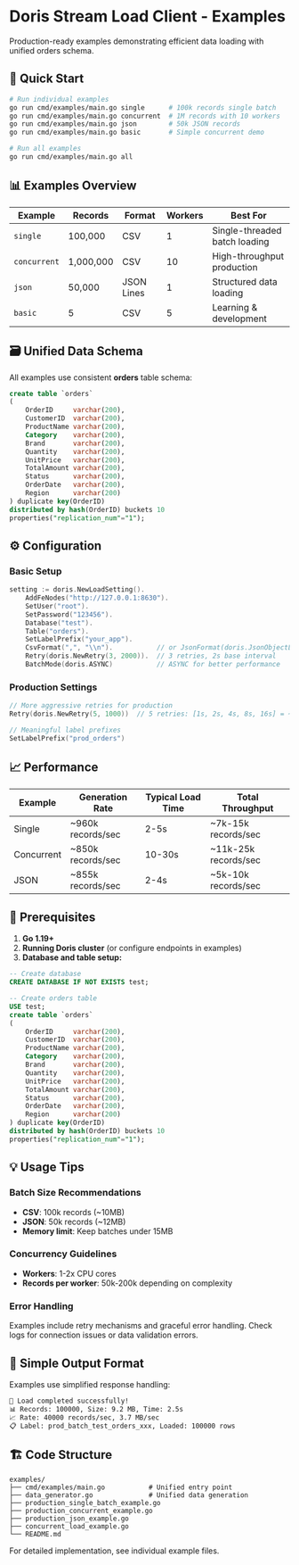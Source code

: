 # Doris Stream Load Client - Examples

Production-ready examples demonstrating efficient data loading with unified orders schema.

## 🚀 Quick Start

```bash
# Run individual examples
go run cmd/examples/main.go single      # 100k records single batch
go run cmd/examples/main.go concurrent  # 1M records with 10 workers  
go run cmd/examples/main.go json        # 50k JSON records
go run cmd/examples/main.go basic       # Simple concurrent demo

# Run all examples
go run cmd/examples/main.go all
```

## 📊 Examples Overview

| Example | Records | Format | Workers | Best For |
|---------|---------|--------|---------|----------|
| `single` | 100,000 | CSV | 1 | Single-threaded batch loading |
| `concurrent` | 1,000,000 | CSV | 10 | High-throughput production |
| `json` | 50,000 | JSON Lines | 1 | Structured data loading |
| `basic` | 5 | CSV | 5 | Learning & development |

## 🗃️ Unified Data Schema

All examples use consistent **orders** table schema:

```sql
create table `orders`
(
    OrderID     varchar(200),
    CustomerID  varchar(200),
    ProductName varchar(200),
    Category    varchar(200),
    Brand       varchar(200),
    Quantity    varchar(200),
    UnitPrice   varchar(200),
    TotalAmount varchar(200),
    Status      varchar(200),
    OrderDate   varchar(200),
    Region      varchar(200)
) duplicate key(OrderID)
distributed by hash(OrderID) buckets 10
properties("replication_num"="1");
```

## ⚙️ Configuration

### Basic Setup

```go
setting := doris.NewLoadSetting().
    AddFeNodes("http://127.0.0.1:8630").
    SetUser("root").
    SetPassword("123456").
    Database("test").
    Table("orders").
    SetLabelPrefix("your_app").
    CsvFormat(",", "\\n").           // or JsonFormat(doris.JsonObjectLine)
    Retry(doris.NewRetry(3, 2000)).  // 3 retries, 2s base interval
    BatchMode(doris.ASYNC)           // ASYNC for better performance
```

### Production Settings

```go
// More aggressive retries for production
Retry(doris.NewRetry(5, 1000))  // 5 retries: [1s, 2s, 4s, 8s, 16s] = ~31s total

// Meaningful label prefixes
SetLabelPrefix("prod_orders")
```

## 📈 Performance

| Example | Generation Rate | Typical Load Time | Total Throughput |
|---------|----------------|-------------------|------------------|
| Single | ~960k records/sec | 2-5s | ~7k-15k records/sec |
| Concurrent | ~850k records/sec | 10-30s | ~11k-25k records/sec |
| JSON | ~855k records/sec | 2-4s | ~5k-10k records/sec |

## 🔧 Prerequisites

1. **Go 1.19+**
2. **Running Doris cluster** (or configure endpoints in examples)
3. **Database and table setup:**

```sql
-- Create database
CREATE DATABASE IF NOT EXISTS test;

-- Create orders table
USE test;
create table `orders`
(
    OrderID     varchar(200),
    CustomerID  varchar(200),
    ProductName varchar(200),
    Category    varchar(200),
    Brand       varchar(200),
    Quantity    varchar(200),
    UnitPrice   varchar(200),
    TotalAmount varchar(200),
    Status      varchar(200),
    OrderDate   varchar(200),
    Region      varchar(200)
) duplicate key(OrderID)
distributed by hash(OrderID) buckets 10
properties("replication_num"="1");
```

## 💡 Usage Tips

### Batch Size Recommendations
- **CSV**: 100k records (~10MB)
- **JSON**: 50k records (~12MB)  
- **Memory limit**: Keep batches under 15MB

### Concurrency Guidelines
- **Workers**: 1-2x CPU cores
- **Records per worker**: 50k-200k depending on complexity

### Error Handling
Examples include retry mechanisms and graceful error handling. Check logs for connection issues or data validation errors.

## 📝 Simple Output Format

Examples use simplified response handling:

```bash
🎉 Load completed successfully!
📊 Records: 100000, Size: 9.2 MB, Time: 2.5s
📈 Rate: 40000 records/sec, 3.7 MB/sec
📋 Label: prod_batch_test_orders_xxx, Loaded: 100000 rows
```

## 🏗️ Code Structure

```
examples/
├── cmd/examples/main.go           # Unified entry point
├── data_generator.go              # Unified data generation
├── production_single_batch_example.go
├── production_concurrent_example.go  
├── production_json_example.go
├── concurrent_load_example.go
└── README.md
```

For detailed implementation, see individual example files. 